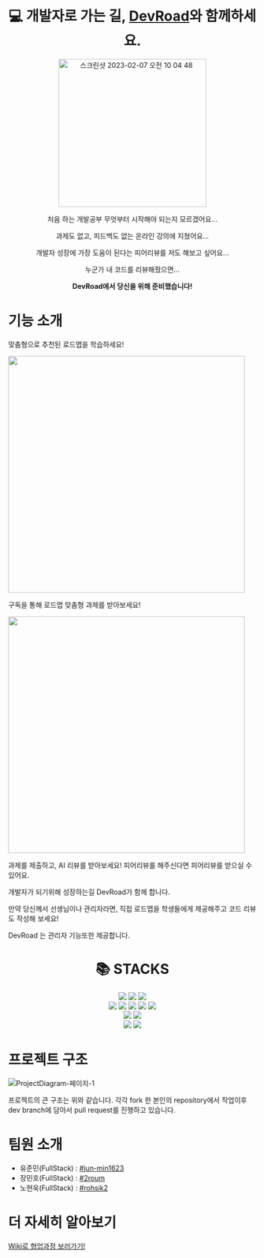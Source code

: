 
<div align=center>
  <h1>💻 개발자로 가는 길, <a href = "https://devRoad.site" target=_blnak>DevRoad</a>와 함께하세요.</h1>
  <img width="300" alt="스크린샷 2023-02-07 오전 10 04 48" src="https://user-images.githubusercontent.com/37894908/217122572-2e6b7791-9bf2-4fae-926f-c433dedde8a3.png">

<p>처음 하는 개발공부 무엇부터 시작해야 되는지 모르겠어요...</p>
<p>과제도 없고, 피드백도 없는 온라인 강의에 지쳤어요...</p>
<p>개발자 성장에 가장 도움이 된다는 피어리뷰를 저도 해보고 싶어요...</p>
<p>누군가 내 코드를 리뷰해줬으면...</p>

<strong>DevRoad에서 당신을 위해 준비했습니다!</strong>


 </div>

# 기능 소개
맞춤형으로 추천된 로드맵을 학습하세요!


<img width=480px src = "https://user-images.githubusercontent.com/37894908/220059486-ca56700a-6cf2-435c-b57d-2f1fa73820b2.gif">

구독을 통해 로드맵 맞춤형 과제를 받아보세요!

<img width=480px src = "https://user-images.githubusercontent.com/37894908/220059552-3392b7e4-81be-466c-8702-fba05ab19273.gif">


과제를 제출하고, AI 리뷰를 받아보세요! 피어리뷰를 해주신다면 피어리뷰를 받으실 수 있어요.


개발자가 되기위해 성장하는길 DevRoad가 함께 합니다.

만약 당신께서 선생님이나 관리자라면, 직접 로드맵을 학생들에게 제공해주고 코드 리뷰도 작성해 보세요!

DevRoad 는 관리자 기능또한 제공합니다.



<div align=center><h1>📚 STACKS</h1></div>

<div align=center> 
  <img src="https://img.shields.io/badge/java-007396?style=for-the-badge&logo=java&logoColor=white"> 
  <img src="https://img.shields.io/badge/mysql-4479A1?style=for-the-badge&logo=mysql&logoColor=white"> 
  <img src="https://img.shields.io/badge/spring-6DB33F?style=for-the-badge&logo=spring&logoColor=white"> 
  <br>
  
  <img src="https://img.shields.io/badge/html5-E34F26?style=for-the-badge&logo=html5&logoColor=white"> 
  <img src="https://img.shields.io/badge/css-1572B6?style=for-the-badge&logo=css3&logoColor=white"> 
  <img src="https://img.shields.io/badge/javascript-F7DF1E?style=for-the-badge&logo=javascript&logoColor=black"> 
  <img src="https://img.shields.io/badge/Vue.js-35495E?style=for-the-badge&logo=jquery&logoColor=white">
  <img src="https://img.shields.io/badge/bootstrap-7952B3?style=for-the-badge&logo=bootstrap&logoColor=white">
  
  <br>

  <img src="https://img.shields.io/badge/linux-FCC624?style=for-the-badge&logo=linux&logoColor=black"> 
  <img src="https://img.shields.io/badge/amazonaws-232F3E?style=for-the-badge&logo=amazonaws&logoColor=white"> 
  <br>
  
  <img src="https://img.shields.io/badge/github-181717?style=for-the-badge&logo=github&logoColor=white">
  <img src="https://img.shields.io/badge/git-F05032?style=for-the-badge&logo=git&logoColor=white">
  <br>
</div>

# 프로젝트 구조
![ProjectDiagram-페이지-1](https://user-images.githubusercontent.com/37894908/220061631-111ae0db-b972-4b24-97a9-8df71bceab2f.jpg)


프로젝트의 큰 구조는 위와 같습니다. 각각 fork 한 본인의 repository에서 작업이후 dev branch에 담아서 pull request를 진행하고 있습니다.



# 팀원 소개
- 유준민(FullStack) : [#jun-min1623](https://github.com/jun-min1623)
- 장민호(FullStack) : [#2roum](https://github.com/2roum)
- 노현욱(FullStack) : [#rohsik2](https://github.com/rohsik2)

# 더 자세히 알아보기
 <a href = "https://github.com/softeerbootcamp/Team8_FullStack/wiki" target=_blnak>Wiki로 협업과정 보러가기!</a>
